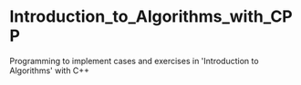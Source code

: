 # Introduction_to_Algorithms_with_CPP
Programming to implement cases and exercises in 'Introduction to Algorithms' with C++
